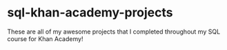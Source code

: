 # sql-khan-academy-projects
These are all of my awesome projects that I completed throughout my SQL course for Khan Academy!
